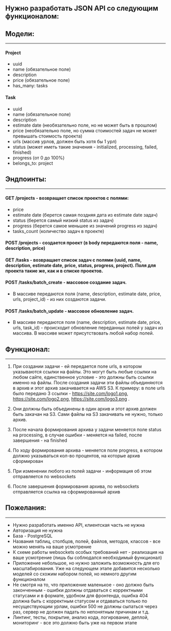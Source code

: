 ## Нужно разработать JSON API со следующим функционалом:

## Модели:
***

#### Project
  - uuid
  - name (обязательное поле)
  - description
  - price (обязательное поле)
  - has_many: tasks
#### Task
  - uuid
  - name (обязательное поле)
  - description
  - estimate date (необязательно поле, но не может быть в прошлом)
  - price (необязательно поле, но сумма стоимостей задач не может превышать стоимость проекта)
  - urls (массив урлов, должен быть хотя бы 1 урл)
  - status (может иметь такие значения - initialized, processing, failed, finished)
  - progress (от 0 до 100%)
  - belongs_to: project

## Эндпоинты:
***

#### **GET /projects** - возвращает список проектов с полями:
  - price
  - estimate date (берется самая поздняя дата из estimate date задач)
  - status (берется самый низкий status из задач)
  - progress (берется самое меньшее из значений progress из задач)
  - tasks_count (количество задач в проекте)

#### **POST /projects** - создается проект (в body передаются поля - name, description, price)

#### **GET /tasks** - возвращает список задач с полями (uuid, name, description, estimate date, price, status, progress, project). Поля для проекта такие же, как и в списке проектов.

#### **POST /tasks/batch_create** - массовое создание задач.
  * В массиве передаются поля (name, description, estimate date, price, urls, project_id) - из них создаются задачи.

#### **POST /tasks/batch_update** - массовое обновление задач.
  * В массиве передаются поля (name, description, estimate date, price, urls, task_id) - происходит обновление переданных полей у задач из массива. В массиве может присутствовать любой набор полей.


## Функционал:
***

1. При создании задачи - ей передается поле urls, в котором указываются ссылки на файлы. Это могут быть любые ссылки на любом сайте, единственное условие - это должны быть ссылки именно на файлы. После создания задачи эти файлы объединяются в архив и этот архив закачивается на AWS S3. К примеру: в поле urls было передано 3 ссылки - https://site.com/logo1.png, https://site.com/logo2.png, https://site.com/logo3.png .

2. Они должны быть объединены в один архив и этот архив должен быть закачан на S3. Сами файлы на S3 закачивать не нужно, только архив.

3. После начала формирования архива у задачи меняется поле status на processing, в случае ошибки - меняется на failed, после завершения - на finished

4. По ходу формирования архива - меняется поле progress, в котором должно указываться кол-во процентов, на которые архив сформирован

5. При изменении любого из полей задачи - информация об этом отправляется по websockets

6. После завершения формирования архива, по websockets отправляется ссылка на сформированный архив

## Пожелания:
***

* Нужно разработать именно API, клиентская часть не нужна
* Авторизация не нужна
* База - PostgreSQL
* Названия таблиц, столбцов, полей, файлов, методов, классов - все можно менять на ваше усмотрение
* К схеме работы websockets особых требований нет - реализация на ваше усмотрение (лишь бы соблюдался необходимый функционал)
* Приложение небольшое, но нужно заложить возможность для его масштабирования. Уже на следующем этапе добавится несколько моделей со схожим набором полей, но немного другим функционалом
* Не смотря на то, что приложение маленькое - оно должно быть законченным - ошибки должны отдаваться с корректными статусами и в формате, удобном для фронтенда, ошибка 404 должна быть с корректным статусом и отдаваться только по несуществующим урлам, ошибки 500 не должны сыпаться через раз, сервер не должен падать по непонятным причинам и т.д.
* Линтинг, тесты, покрытие, анализ кода, логирование, деплой, мониторинг - все это должно быть уже на первом этапе
